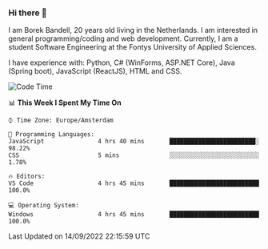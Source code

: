 ### Hi there 👋

I am Borek Bandell, 20 years old living in the Netherlands. I am interested in general programming/coding and web development. Currently, I am a student Software Engineering at the Fontys University of Applied Sciences.

I have experience with: Python, C# (WinForms, ASP.NET Core), Java (Spring boot), JavaScript (ReactJS), HTML and CSS.

<!--START_SECTION:waka-->
![Code Time](http://img.shields.io/badge/Code%20Time-231%20hrs%2020%20mins-blue)

📊 **This Week I Spent My Time On** 

```text
⌚︎ Time Zone: Europe/Amsterdam

💬 Programming Languages: 
JavaScript               4 hrs 40 mins       ████████████████████████░   98.22% 
CSS                      5 mins              ░░░░░░░░░░░░░░░░░░░░░░░░░   1.78%

🔥 Editors: 
VS Code                  4 hrs 45 mins       █████████████████████████   100.0%

💻 Operating System: 
Windows                  4 hrs 45 mins       █████████████████████████   100.0%

```


 Last Updated on 14/09/2022 22:15:59 UTC
<!--END_SECTION:waka-->

<!--**tcBorek2002/tcBorek2002** is a ✨ _special_ ✨ repository because its `README.md` (this file) appears on your GitHub profile.

Here are some ideas to get you started:

- 🔭 I’m currently working on ...
- 🌱 I’m currently learning ...
- 👯 I’m looking to collaborate on ...
- 🤔 I’m looking for help with ...
- 💬 Ask me about ...
- 📫 How to reach me: ...
- 😄 Pronouns: ...
- ⚡ Fun fact: ...
-->
